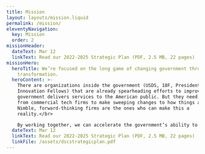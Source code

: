 ```yaml
---
title: Mission
layout: layouts/mission.liquid
permalink: /mission/
eleventyNavigation:
  key: Mission
  order: 2
missionHeader:
  dateText: Mar 12
  linkText: Read our 2022-2025 Strategic Plan (PDF, 2.5 MB, 22 pages)
missionHero:
  heroTitle: We’re focused on the long game of changing government through digital
    transformation.
  heroContent: >-
    There are organizations inside the government (USDS, 18F, Presidential
    Innovation Fellows) that are already spearheading efforts to improve how
    government delivers services to the American public. But they need support
    from commercial tech firms to make sweeping changes to how things are done.
    Nimble, forward-thinking firms are the ones who can make this a
    reality.</br>

    By working together, we can accelerate the government’s ability to implement services that focus on good usability, reliable technology, and accessibility for all—while also benefiting the individuals and firms that are part of the community
  dateText: Mar 12
  linkText: Read our 2022-2025 Strategic Plan (PDF, 2.5 MB, 22 pages)
  linkFile: /assets/dscstrategicplan.pdf
---
```

